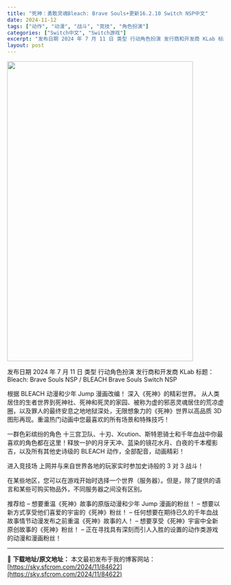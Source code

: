 ```yaml
---
title: "死神：勇敢灵魂Bleach: Brave Souls+更新16.2.10 Switch NSP中文"
date: 2024-11-12
tags: ["动作", "动漫", "战斗", "竞技", "角色扮演"]
categories: ["Switch中文", "Switch游戏"]
excerpt: "发布日期 2024 年 7 月 11 日 类型 行动角色扮演 发行商和开发商 KLab 标题：Bleach: Brave Souls NSP / BLEACH Brave Souls Switch NSP 根据 BLEACH 动漫和少年 Jump 漫画改编！ 深入《死神》的精彩世界。 从人类居住的生&hellip;"
layout: post
---
```


<img class="aligncenter size-full wp-image-84623" src="https://sky.sfcrom.com/wp-content/uploads/2024/11/2024111209381435.webp" alt="" width="432" height="698" />

发布日期 2024 年 7 月 11 日
类型 行动角色扮演
发行商和开发商 KLab
标题：Bleach: Brave Souls NSP / BLEACH Brave Souls Switch NSP

根据 BLEACH 动漫和少年 Jump 漫画改编！
深入《死神》的精彩世界。
从人类居住的生者世界到死神社、死神和死灵的家园、被称为虚的邪恶灵魂居住的荒凉虚圈，以及罪人的最终安息之地地狱深处，无限想象力的《死神》世界以高品质 3D 图形再现。重温热门动画中您最喜欢的所有场景和特殊技巧！

一群色彩缤纷的角色
十三宫卫队、十刃、Xcution、斯特恩骑士和千年血战中你最喜欢的角色都在这里！释放一护的月牙天冲、蓝染的镜花水月、白夜的千本樱影吉，以及所有其他史诗级的 BLEACH 动作，全部配音，动画精彩！

进入竞技场
上网并与来自世界各地的玩家实时参加史诗般的 3 对 3 战斗！

在某些地区，您可以在游戏开始时选择一个世界（服务器）。但是，除了提供的语言和某些可购买物品外，不同服务器之间没有区别。

推荐给
– 想要重温《死神》故事的原版动漫和少年 Jump 漫画的粉丝！
– 想要以新方式享受他们喜爱的宇宙的《死神》粉丝！
– 任何想要在期待已久的千年血战故事情节动漫发布之前重温《死神》故事的人！
– 想要享受《死神》宇宙中全新原创故事的《死神》粉丝！
– 正在寻找具有深刻而引人入胜的设置的动作类游戏的动漫和漫画粉丝！

---
📖 **下载地址/原文地址：** 本文最初发布于我的博客网站：[https://sky.sfcrom.com/2024/11/84622](https://sky.sfcrom.com/2024/11/84622)
